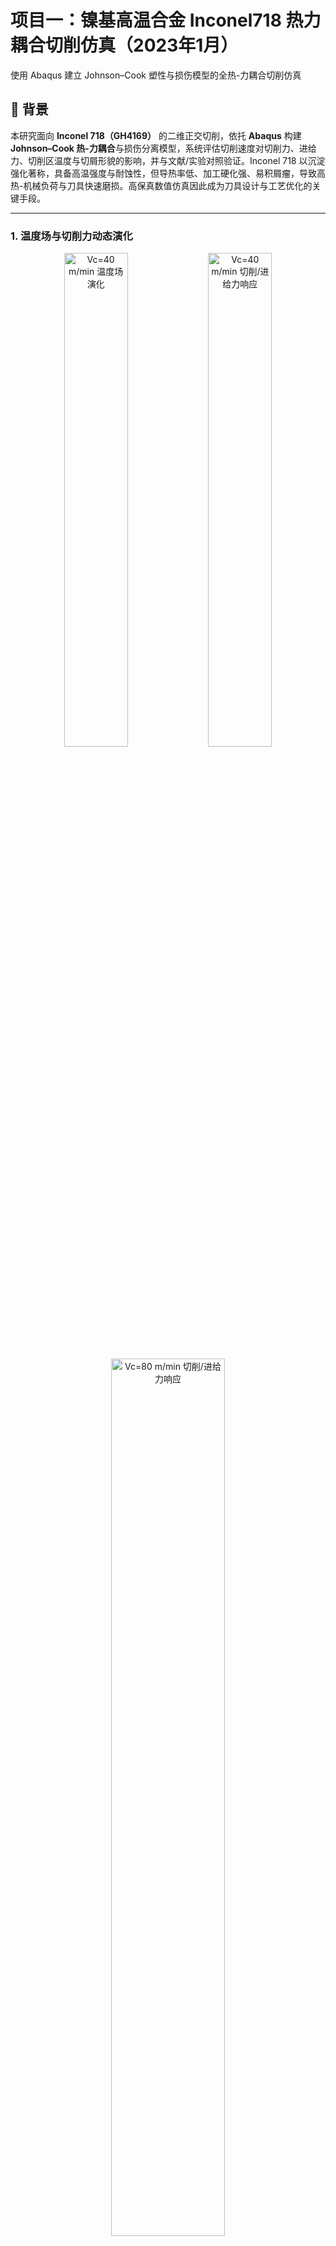 # 项目一：镍基高温合金 Inconel718 热力耦合切削仿真（2023年1月）
使用 Abaqus 建立 Johnson–Cook 塑性与损伤模型的全热-力耦合切削仿真

🔬 背景
-----

本研究面向 **Inconel 718（GH4169）** 的二维正交切削，依托 **Abaqus** 构建 **Johnson–Cook 热-力耦合**与损伤分离模型，系统评估切削速度对切削力、进给力、切削区温度与切屑形貌的影响，并与文献/实验对照验证。Inconel 718 以沉淀强化著称，具备高温强度与耐蚀性，但导热率低、加工硬化强、易积屑瘤，导致高热-机械负荷与刀具快速磨损。高保真数值仿真因此成为刀具设计与工艺优化的关键手段。

---

### 1. 温度场与切削力动态演化
<p align="center">
  <img src="01_Abaqus_FEM_ThermalMechanical_Cutting/Media/temperature_vc40.gif" alt="Vc=40 m/min 温度场演化" width="45%">
  <img src="01_Abaqus_FEM_ThermalMechanical_Cutting/Media/force_vc40.gif" alt="Vc=40 m/min 切削/进给力响应" width="45%">
</p>
<p align="center">
  <img src="01_Abaqus_FEM_ThermalMechanical_Cutting/Media/force_vc80.gif" alt="Vc=80 m/min 切削/进给力响应" width="60%">
</p>

---

### 2. 应用背景与有限元模型
<table align="center">
  <tr>
    <td width="50%">
      <img src="01_Abaqus_FEM_ThermalMechanical_Cutting/Media/航空涡轮发动机.jpg" alt="航空涡轮发动机">
      <br><em>应用背景：航空涡轮发动机</em>
    </td>
    <td width="50%">
      <img src="01_Abaqus_FEM_ThermalMechanical_Cutting/Media/发动机燃烧室.jpg" alt="发动机燃烧室">
      <br><em>应用背景：发动机燃烧室</em>
    </td>
  </tr>
  <tr>
    <td>
      <img src="01_Abaqus_FEM_ThermalMechanical_Cutting/Media/正交切削有限元仿真模型.png" alt="正交切削有限元仿真模型">
      <br><em>二维正交切削有限元仿真模型</em>
    </td>
    <td>
      <img src="01_Abaqus_FEM_ThermalMechanical_Cutting/Media/正交切削有限元仿真模型2.png" alt="正交切削有限元仿真模型变体">
      <br><em>仿真边界条件与几何示意</em>
    </td>
  </tr>
</table>

---

### 3. 不同切削速度下的切屑对比
<table align="center">
  <tr>
    <td>
      <img src="01_Abaqus_FEM_ThermalMechanical_Cutting/Media/不同切削速度vc下的切屑形状对比.png" alt="不同Vc切屑形状对比">
      <br><em>不同切削速度 \(V_c\) 下的切屑形状对比</em>
    </td>
    <td>
      <img src="01_Abaqus_FEM_ThermalMechanical_Cutting/Media/不同切削速度vc下的切屑厚度对比.png" alt="不同Vc切屑厚度对比">
      <br><em>不同切削速度 \(V_c\) 下的切屑厚度对比</em>
    </td>
  </tr>
</table>


### 建模方法与物理模型

#### 1. 热模型

采用热力学第一定律的控制方程：

$$\rho c_p \frac{\partial T}{\partial t} - \frac{\partial}{\partial x_i} \left( \lambda \frac{\partial T}{\partial x_i} \right) = \dot{q}_p$$

其中 $c_p$、$\lambda$、$\alpha$ 为温度依赖型参数。热接触假设完全导通，刀具与工件界面热流连续。

#### 2. 力学模型

采用弹-塑性本构与 Johnson–Cook 塑性模型：

$$\sigma_{vM} = \left( A + B \varepsilon^n \right)\left[ 1 + C\ln\left( \frac{\dot{\varepsilon}}{\dot{\varepsilon}_0} \right) \right] \left[ 1 - \left( \frac{T - T_0}{T_m - T_0} \right)^m \right]$$

#### 3. 损伤与切屑分离

使用 Johnson–Cook 损伤准则：

$$\varepsilon_f = \left( d_1 + d_2 e^{-d_3 \sigma_m / \sigma_{vM}} \right) \left[ 1 + d_4 \ln\left( \frac{\dot{\varepsilon}}{\dot{\varepsilon}_0} \right) \right] \left[ 1 + d_5 \frac{T - T_0}{T_m - T_0} \right]$$

#### 4. 接触模型

库仑摩擦系数 $\mu = 0.5$，界面热导率取最大值。

* * *

### 几何与切削条件

#### 工件尺寸（mm）

| 长度 | 高度 | 进给 |
| --- | --- | --- |
| 5 | 2 | 0.1 |

#### 刀具几何

| 前角 (°) | 后角 (°) | 刀尖圆弧半径 (μm) |
| --- | --- | --- |
| 0 | 10 | 10 |

#### 切削速度

| m/min | m/s |
| --- | --- |
| 20 | 0.333 |
| 40 | 0.666 |
| 80 | 1.333 |

* * *

### 材料性能参数

#### 工件（Inconel 718）

* **密度**：$\rho = 8.22 \times 10^3 \ \mathrm{kg/m^3}$
    
* **温度依赖热物性**：
    
    * 比热 $c_p(T)$：20°C 时 440 J/(kg·°C)，至 1200°C 增至约 710 J/(kg·°C)
        
    * 导热率 $\lambda(T)$：20°C 时 10 N/(s·°C)，至 1200°C 约 31 N/(s·°C)
        
    * 热膨胀系数 $\alpha(T)$：20°C 时约 13×10⁻⁶/°C，700°C 时约 15.8×10⁻⁶/°C
        
* **弹性参数**：
    
    * 20°C：E = 217 GPa，v = 0.3
        
    * 871°C：E = 155.9 GPa，v = 0.3
        
* **Johnson–Cook 塑性参数**：
    
    * $$A=1485\ \mathrm{MPa}, B=904\ \mathrm{MPa}, n=0.777, C=0.015, m=1.689$$
        
    * $$\dot{\varepsilon}_0 = 10^{-3}\ \mathrm{s^{-1}}, T_0 = 20\ \mathrm{°C}, T_m = 1297\ \mathrm{°C}$$
        

#### 刀具（硬质合金 WC）

* **密度**：$\rho = 15.8 \times 10^3\ \mathrm{kg/m^3}$
    
* **比热**：20°C 时 200 J/(kg·°C)，高温趋于 260 J/(kg·°C)
    
* **导热率**：20°C 时 100 N/(s·°C)，高温降低至 65 N/(s·°C)
    
* **热膨胀系数**：$a = 5.4 \times 10^{-6} / \mathrm{°C}$
    

* * *

仿真结果
----

### 切削/进给力模型

切削力与进给力计算依模型定义（示意图略）。后续所有对比均按相同接触/摩擦与材料本构设置。

### 切削力对比（实验 vs. 文献仿真）

表 4.11：三种速度下，不同刀尖圆弧半径 $r_\beta$ 的切削力比较。为便于 GitHub 展示，将原始“分组列（colspan）”展平为并列列。

| $r_\beta$ (μm) | $F_c^{\text{exp}}$ @20 (N) | $F_c^{\text{sim}}$ @20 (N) | $F_c^{\text{exp}}$ @40 (N) | $F_c^{\text{sim}}$ @40 (N) | $F_c^{\text{exp}}$ @80 (N) | $F_c^{\text{sim}}$ @80 (N) |
| --- | --- | --- | --- | --- | --- | --- |
| 10 | 269 | 285.42 | 234 | 259.83 | 232 | 254.90 |
| 20 | 264 | 286.76 | 233 | 259.73 | 243 | 257.34 |
| 30 | 255 | 291.30 | 245 | 280.06 | 246 | 262.70 |

### 进给力对比（实验 vs. 文献仿真）

表 4.12：同样将分组列展平。注：Chip 距离标注见你原文“DRKPIECE-1.766，WORKPIECE-1.4434”。

| $r_\beta$ (μm) | $F_f^{\text{exp}}$ @20 (N) | $F_f^{\text{sim}}$ @20 (N) | $F_f^{\text{exp}}$ @40 (N) | $F_f^{\text{sim}}$ @40 (N) | $F_f^{\text{exp}}$ @80 (N) | $F_f^{\text{sim}}$ @80 (N) |
| --- | --- | --- | --- | --- | --- | --- |
| 10 | 235 | 128.09 | 192 | 113.06 | 181 | 104.74 |
| 20 | 260 | 138.65 | 222 | 118.08 | 230 | 120.82 |
| 30 | 269 | 144.94 | 254 | 144.76 | 252 | 136.41 |

### 我的仿真平均力（汇总）

为与上两表的“单一 $r_\beta$”数据区分，下面给出你**本次仿真的平均力**（按照你提供的“Force”表）：

|  | $V_c=20$ m/min | $V_c=40$ m/min | $V_c=80$ m/min |
| --- | --- | --- | --- |
| 平均切削力 $F_c$ (N) | 569.53 | 557.52 | 537.16 |
| 平均进给力 $F_f$ (N) | 247.29 | 270.24 | 264.24 |

### 实验/仿真/本次结果三向对照

将“实验 Exp / 文献仿真 Sim / 我的结果 My”在同一表中对齐，按速度分组展开：

| 量纲 | 20-Exp | 20-Sim | 20-My | 40-Exp | 40-Sim | 40-My | 80-Exp | 80-Sim | 80-My |
| --- | --- | --- | --- | --- | --- | --- | --- | --- | --- |
| 平均切削力 $F_c$ (N) | 269 | 285.42 | 569.53 | 234 | 259.83 | 557.52 | 232 | 254.90 | 537.16 |
| 平均进给力 $F_f$ (N) | 235 | 128.09 | 247.29 | 192 | 113.06 | 270.24 | 181 | 104.74 | 264.24 |

----

# 🚀 项目二：CuttingSim 参数化切削仿真研究（2023年6月）
基于 **Abaqus** 平台与插件 **CuttingSim**，针对高温镍基合金 Inconel 718（GH4169）开展二维正交切削仿真，分析刀具圆角、切削速度、摩擦系数等工艺参数对切削力、进给力及切屑特性的影响。

与传统 Abaqus 手动建模相比，CuttingSim 提供了高度集成的 **热-力-几何一体化参数化建模**能力，使得在相同建模精度下可以快速批量生成仿真工况，极大提升了计算效率和数据获取量。本项目利用 CuttingSim 的优势，系统性完成了 **6 个特征量 × 多组合参数** 的 **36 组全因子仿真**，在相同时间内实现了大量参数扫描。

> 🔗 CuttingSim 介绍及教学视频： [领航科工 CuttingSim 专业切削仿真](https://space.bilibili.com/291170484/upload/video)

---

### 📷 成果展示

### 1. 热-力-几何模型与仿真参数
<table align="center">
  <tr>
    <td>
      <img src="02_CuttingSim_ToolGeometry_Friction_Analysis/Media/热-力-几何模型介绍.png" alt="热-力-几何模型介绍" />
      <br><em>热-力-几何模型示意</em>
    </td>
    <td>
      <img src="02_CuttingSim_ToolGeometry_Friction_Analysis/Media/仿真参数_6个特征量_36组仿真数据.png" alt="仿真参数_6个特征量_36组仿真数据" />
      <br><em>仿真参数：6 个特征量 × 36 组数据</em>
    </td>
  </tr>
</table>

---

### 2. 切削力对比
<table align="center">
  <tr>
    <td>
      <img src="02_CuttingSim_ToolGeometry_Friction_Analysis/Media/切削力对比_不同刀具圆角.png" alt="切削力对比_不同刀具圆角" />
      <br><em>切削力对比（不同刀具圆角）</em>
    </td>
    <td>
      <img src="02_CuttingSim_ToolGeometry_Friction_Analysis/Media/切削力对比_不同切削速度.png" alt="切削力对比_不同切削速度" />
      <br><em>切削力对比（不同切削速度）</em>
    </td>
  </tr>
</table>

---

### 3. 进给力对比
<table align="center">
  <tr>
    <td>
      <img src="02_CuttingSim_ToolGeometry_Friction_Analysis/Media/进给力对比_不同刀具圆角.png" alt="进给力对比_不同刀具圆角" />
      <br><em>进给力对比（不同刀具圆角）</em>
    </td>
    <td>
      <img src="02_CuttingSim_ToolGeometry_Friction_Analysis/Media/进给力对比_不同切削速度.png" alt="进给力对比_不同切削速度" />
      <br><em>进给力对比（不同切削速度）</em>
    </td>
  </tr>
</table>

---

### 4. 切屑厚度与形状对比
<table align="center">
  <tr>
    <td>
      <img src="02_CuttingSim_ToolGeometry_Friction_Analysis/Media/切屑厚度_不同刀具圆角_不同切削速度.png" alt="切屑厚度_不同刀具圆角_不同切削速度" />
      <br><em>切屑厚度对比（不同刀具圆角 & 不同切削速度）</em>
    </td>
    <td>
      <img src="02_CuttingSim_ToolGeometry_Friction_Analysis/Media/切屑形状_不同刀具圆角_不同切削速度_不同摩擦系数.png" alt="切屑形状_不同刀具圆角_不同切削速度_不同摩擦系数" />
      <br><em>切屑形状对比（不同刀具圆角 & 不同切削速度 & 不同摩擦系数）</em>
    </td>
  </tr>
</table>

---

### 🛠 热-力-几何模型构建

- **热力学模型**：基于热力学第一定律，材料参数 \( c_p, \lambda, \alpha \) 全温度依赖；
- **弹性模型**：胡克定律，\( E \)、\( \nu \) 为温度依赖；
- **塑性模型**：Johnson–Cook 本构，包含应变率与温度软化效应；
- **材料分离模型**：Johnson–Cook 损伤准则，结合界面摩擦模拟切屑形成。

---

### 📊 参数与计算设置

- **变量范围**：
  - 刀具圆角 \( r_\beta = 10, 20, 30 \ \mu\text{m} \)
  - 切削速度 \( V_c = 20, 40, 80\ \mathrm{m/min} \)
  - 摩擦系数 \( \mu = 0, 0.5 \)
- **输出量**：
  - 切削力（CF）
  - 进给力（FF）
  - 切屑厚度（Chip Thickness）
- **总计算规模**：36 组参数化工况

---

### 📈 结果对比

#### 切削力变化趋势
- **随切削速度变化**：三种刀具圆角下，切削速度升高 → 切削力总体下降；
- **随刀具圆角变化**：不同切削速度下变化趋势不完全一致，需结合摩擦系数共同分析。

#### 进给力变化趋势
- **随切削速度变化**：多数情况下进给力随速度上升而降低；
- **随刀具圆角变化**：部分情况下出现进给力上升的反常现象，与摩擦及切削厚度有关。

#### 切屑厚度与形状
- 不同刀具圆角与切削速度下的切屑厚度变化趋势与文献结果基本一致，但数值存在一定偏差；
- 高速切削下切屑更薄，且形状更规则。

---


### 💡 使用 CuttingSim 的优势与思考

1. **高效参数化建模**：通过图形化界面快速设定几何、材料、边界与摩擦等参数；
2. **批量工况生成**：支持一键生成多组参数组合，减少重复性建模工作量；
3. **计算与数据管理一体化**：自动命名与分类输出，便于后续数据分析与可视化；
4. **快速验证与迭代**：便于在设计阶段快速筛选出关键参数区间，指导实验和工艺优化。

---



## 📂 仓库结构

Inconel718-CuttingSim  
│  
├── project1_Abaqus/ # 2023年1月项目文件  
│ ├── CAD_models/ # 几何与网格  
│ ├── Material_data/ # Inconel718 及刀具材料属性  
│ ├── Abaqus_input/ # Abaqus .inp 输入文件  
│ ├── Results/ # 力、温度、切屑形貌结果  
│ └── Report/ # 最终报告 PDF  
│  
├── project2_CuttingSim/ # 2023年6月项目文件  
│ ├── CuttingSim_inputs/ # 参数化配置文件  
│ ├── Data/ # 仿真输出数据（csv/txt）  
│ ├── Plots/ # 绘图与对比曲线  
│ └── Report/ # 最终报告 PDF  
│  
└── README.md

---


## 🧩 建模方法

### 项目一 – Abaqus 热-力耦合模型
- **热模型**：热力学第一定律，考虑温度相关的 \( c_p \)、\(\lambda\)、\(\alpha\)  
- **力学模型**：弹-塑性，Johnson–Cook 塑性本构  
- **损伤模型**：Johnson–Cook 损伤准则实现切屑分离  
- **接触模型**：库仑摩擦（\(\mu = 0.5\)），热接触完全导通  
- **研究变量**：切削速度 \( V_c = 20, 40, 80\ \text{m/min} \)

### 项目二 – CuttingSim 参数化研究
- **研究变量**：
  - 刀具圆角 \( r = 10, 20, 30\ \mu\text{m} \)
  - 切削速度 \( V_c = 20, 40, 80\ \text{m/min} \)
  - 摩擦系数 \( \mu = 0, 0.5 \)
- **输出量**：
  - 切削力（CF）
  - 进给力（FF）
  - 切屑厚度与形貌
- **对比**：我的仿真结果 vs. 文献仿真结果 vs. 实验结果

---

## 📊 仿真结果与对比

### 项目一（Abaqus）
- 切削力与进给力随速度变化趋势  
- 切削区温度场分布  
- 切屑形貌与厚度  

**示例结果**：  
![切削力随速度变化占位图](images/project1_force_vs_speed.png)  
![温度场分布占位图](images/project1_temperature.png)  
![切屑形貌GIF占位图](images/project1_chip.gif)

---

### 项目二（CuttingSim）
- 不同刀具圆角与切削速度下的力变化趋势  
- 切屑厚度变化规律  
- 与参考数据的吻合程度分析  

**示例结果**：  
![力与刀具圆角关系占位图](images/project2_force_radius.png)  
![切屑厚度对比占位图](images/project2_chip_thickness.png)  
![切屑形貌GIF占位图](images/project2_chip.gif)

---

## 📚 参考文献

1. Rinaldi S, Imbrogno S, Rotella G, et al. *Physics based modeling of machining Inconel 718 to predict surface integrity modification*. Procedia CIRP, 2019, 82: 350–355.  
2. Bedzra R. *Finite element simulation of two dimensional orthogonal cutting process and comparison with experiments*. RWTH Aachen University, 2013.

---

## 🚀 运行方法

### 项目一（Abaqus）
1. 在 Abaqus CAE 中加载 `.inp` 文件  
2. 从 `Material_data/` 中导入材料属性  
3. 运行热-力耦合温度-位移分析  
4. 在 Abaqus Viewer 中进行后处理  

### 项目二（CuttingSim）
1. 打开 CuttingSim 软件  
2. 加载 `CuttingSim_inputs/` 中的参数文件  
3. 运行仿真并保存输出结果  
4. 使用 `Plots/` 中的脚本进行绘图对比  

---

## 📌 注意事项
- 所有材料参数均为温度依赖型，取自文献数据  
- 仿真与实验的差异主要来自模型简化与边界条件假设  
- 本 README 中所有图片为占位符，需替换为实际结果


